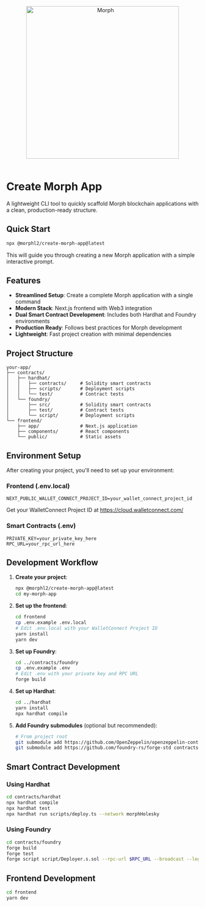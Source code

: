 <div align="center">	
    <p>	
	    <a href="(https://www.morphl2.io/)">	
            <div>	
	           <img width="400px" src="https://morphl2brand.notion.site/image/https%3A%2F%2Fprod-files-secure.s3.us-west-2.amazonaws.com%2Ffcab2c10-8da9-4414-aa63-4998ddf62e78%2F76b87f21-9863-4533-932c-91c593cc741c%2FLogo_Morph_white.jpg?table=block&id=00854626-61f3-4668-8ab1-cb8f3ec0dcb0&spaceId=fcab2c10-8da9-4414-aa63-4998ddf62e78&width=2000&userId=&cache=v2" align="center" alt="Morph" />	
		    </div>
	    </a>
            <br>
    </p>
      
</div>


# Create Morph App
A lightweight CLI tool to quickly scaffold Morph blockchain applications with a clean, production-ready structure.


## Quick Start

```bash
npx @morphl2/create-morph-app@latest
```


This will guide you through creating a new Morph application with a simple interactive prompt.


## Features


- **Streamlined Setup**: Create a complete Morph application with a single command
- **Modern Stack**: Next.js frontend with Web3 integration
- **Dual Smart Contract Development**: Includes both Hardhat and Foundry environments
- **Production Ready**: Follows best practices for Morph development
- **Lightweight**: Fast project creation with minimal dependencies


## Project Structure

```
your-app/
├── contracts/
│   ├── hardhat/
│   │   ├── contracts/     # Solidity smart contracts
│   │   ├── scripts/       # Deployment scripts
│   │   └── test/          # Contract tests
│   └── foundry/
│       ├── src/           # Solidity smart contracts
│       ├── test/          # Contract tests
│       └── script/        # Deployment scripts
└── frontend/
    ├── app/               # Next.js application
    ├── components/        # React components
    └── public/            # Static assets
```


## Environment Setup


After creating your project, you'll need to set up your environment:

### Frontend (.env.local)

```
NEXT_PUBLIC_WALLET_CONNECT_PROJECT_ID=your_wallet_connect_project_id
```

Get your WalletConnect Project ID at https://cloud.walletconnect.com/

### Smart Contracts (.env)

```
PRIVATE_KEY=your_private_key_here
RPC_URL=your_rpc_url_here
```


## Development Workflow

1. **Create your project**:
   ```bash
   npx @morphl2/create-morph-app@latest
   cd my-morph-app
   ```
   
2. **Set up the frontend**:
   ```bash
   cd frontend
   cp .env.example .env.local
   # Edit .env.local with your WalletConnect Project ID
   yarn install
   yarn dev
   ```
   
3. **Set up Foundry**:
   ```bash
   cd ../contracts/foundry
   cp .env.example .env
   # Edit .env with your private key and RPC URL
   forge build
   ```
   
4. **Set up Hardhat**:
   ```bash
   cd ../hardhat
   yarn install
   npx hardhat compile
   ```

5. **Add Foundry submodules** (optional but recommended):
   ```bash
   # From project root
   git submodule add https://github.com/OpenZeppelin/openzeppelin-contracts.git contracts/foundry/lib/openzeppelin-contracts
   git submodule add https://github.com/foundry-rs/forge-std contracts/foundry/lib/forge-std
   ```

## Smart Contract Development

### Using Hardhat

```bash
cd contracts/hardhat
npx hardhat compile
npx hardhat test
npx hardhat run scripts/deploy.ts --network morphHolesky
```

### Using Foundry

```bash
cd contracts/foundry
forge build
forge test
forge script script/Deployer.s.sol --rpc-url $RPC_URL --broadcast --legacy --private-key $PRIVATE_KEY
```

## Frontend Development

```bash
cd frontend
yarn dev
```
